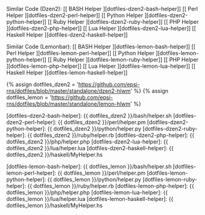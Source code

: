 <div class="panel panel-primary">
  <div class="panel-body" markdown="1">

Similar Code (Dzen2): 
[[ BASH Helper ][dotfiles-dzen2-bash-helper]]
[[ Perl Helper ][dotfiles-dzen2-perl-helper]]
[[ Python Helper ][dotfiles-dzen2-python-helper]]
[[ Ruby Helper ][dotfiles-dzen2-ruby-helper]]
[[ PHP Helper ][dotfiles-dzen2-php-helper]]
[[ Lua Helper ][dotfiles-dzen2-lua-helper]]
[[ Haskell Helper ][dotfiles-dzen2-haskell-helper]]

Similar Code (Lemonbar): 
[[ BASH Helper ][dotfiles-lemon-bash-helper]]
[[ Perl Helper ][dotfiles-lemon-perl-helper]]
[[ Python Helper ][dotfiles-lemon-python-helper]]
[[ Ruby Helper ][dotfiles-lemon-ruby-helper]]
[[ PHP Helper ][dotfiles-lemon-php-helper]]
[[ Lua Helper ][dotfiles-lemon-lua-helper]]
[[ Haskell Helper ][dotfiles-lemon-haskell-helper]]

[//]: <> ( -- -- -- links below -- -- -- )

{% assign dotfiles_dzen2 = 'https://github.com/epsi-rns/dotfiles/blob/master/standalone/dzen2-hlwm' %}
{% assign dotfiles_lemon = 'https://github.com/epsi-rns/dotfiles/blob/master/standalone/lemon-hlwm' %}

[dotfiles-dzen2-bash-helper]:      {{ dotfiles_dzen2 }}/bash/helper.sh
[dotfiles-dzen2-perl-helper]:      {{ dotfiles_dzen2 }}/perl/helper.pm
[dotfiles-dzen2-python-helper]:      {{ dotfiles_dzen2 }}/python/helper.py
[dotfiles-dzen2-ruby-helper]:      {{ dotfiles_dzen2 }}/ruby/helper.rb
[dotfiles-dzen2-php-helper]:      {{ dotfiles_dzen2 }}/php/helper.php
[dotfiles-dzen2-lua-helper]:      {{ dotfiles_dzen2 }}/lua/helper.lua
[dotfiles-dzen2-haskell-helper]:      {{ dotfiles_dzen2 }}/haskell/MyHelper.hs

[dotfiles-lemon-bash-helper]:      {{ dotfiles_lemon }}/bash/helper.sh
[dotfiles-lemon-perl-helper]:      {{ dotfiles_lemon }}/perl/helper.pm
[dotfiles-lemon-python-helper]:      {{ dotfiles_lemon }}/python/helper.py
[dotfiles-lemon-ruby-helper]:      {{ dotfiles_lemon }}/ruby/helper.rb
[dotfiles-lemon-php-helper]:      {{ dotfiles_lemon }}/php/helper.php
[dotfiles-lemon-lua-helper]:      {{ dotfiles_lemon }}/lua/helper.lua
[dotfiles-lemon-haskell-helper]:      {{ dotfiles_lemon }}/haskell/MyHelper.hs

  </div>
</div>
